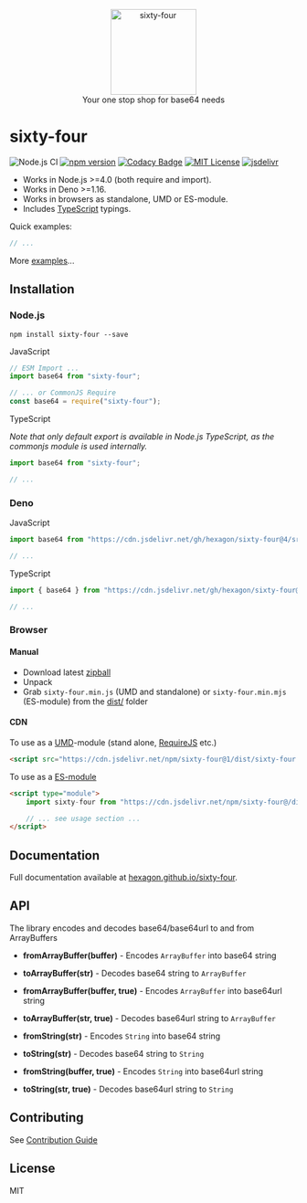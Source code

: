 <p align="center">
  <img src="/sixty-four.png" alt="sixty-four" width="150" height="150"><br>
  Your one stop shop for base64 needs<br>
</p>

# sixty-four

![Node.js CI](https://github.com/Hexagon/sixty-four/workflows/Node.js%20CI/badge.svg?branch=master) [![npm version](https://badge.fury.io/js/sixty-four.svg)](https://badge.fury.io/js/sixty-four) [![Codacy Badge](https://app.codacy.com/project/badge/Grade/4978bdbf495941c087ecb32b120f28ff)](https://www.codacy.com/gh/Hexagon/sixty-four/dashboard?utm_source=github.com&amp;utm_medium=referral&amp;utm_content=Hexagon/sixty-four&amp;utm_campaign=Badge_Grade)
[![MIT License](https://img.shields.io/badge/license-MIT-blue.svg)](https://github.com/Hexagon/sixty-four/blob/master/LICENSE) [![jsdelivr](https://data.jsdelivr.com/v1/package/gh/hexagon/sixty-four/badge?style=rounded)](https://www.jsdelivr.com/package/gh/hexagon/sixty-four)

*   Works in Node.js >=4.0 (both require and import).
*   Works in Deno >=1.16.
*   Works in browsers as standalone, UMD or ES-module.
*   Includes [TypeScript](https://www.typescriptlang.org/) typings.

Quick examples:

```javascript
// ...
```

More [examples](#examples)...

## Installation

### Node.js

```npm install sixty-four --save```

JavaScript

```javascript
// ESM Import ...
import base64 from "sixty-four";

// ... or CommonJS Require
const base64 = require("sixty-four");
```

TypeScript

*Note that only default export is available in Node.js TypeScript, as the commonjs module is used internally.*

```typescript
import base64 from "sixty-four";

// ...
```

### Deno

JavaScript

```javascript
import base64 from "https://cdn.jsdelivr.net/gh/hexagon/sixty-four@4/src/sixty-four.js";

// ...
```

TypeScript

```typescript
import { base64 } from "https://cdn.jsdelivr.net/gh/hexagon/sixty-four@4/src/sixty-four.js";

// ...
```

### Browser 

#### Manual

*   Download latest [zipball](https://github.com/Hexagon/sixty-four/archive/refs/heads/master.zip)
*   Unpack
*   Grab ```sixty-four.min.js``` (UMD and standalone) or ```sixty-four.min.mjs``` (ES-module) from the [dist/](/dist) folder

#### CDN

To use as a [UMD](https://github.com/umdjs/umd)-module (stand alone, [RequireJS](https://requirejs.org/) etc.)

```html
<script src="https://cdn.jsdelivr.net/npm/sixty-four@1/dist/sixty-four.min.js"></script>
```

To use as a [ES-module](https://developer.mozilla.org/en-US/docs/Web/JavaScript/Guide/Modules)

```html
<script type="module">
	import sixty-four from "https://cdn.jsdelivr.net/npm/sixty-four@/dist/sixty-four.min.mjs";

	// ... see usage section ...
</script>
```
## Documentation

Full documentation available at [hexagon.github.io/sixty-four](https://hexagon.github.io/sixty-four/sixty-four.html).

## API

The library encodes and decodes base64/base64url to and from ArrayBuffers

 - __fromArrayBuffer(buffer)__ - Encodes `ArrayBuffer` into base64 string
 - __toArrayBuffer(str)__ - Decodes base64 string to `ArrayBuffer`

 - __fromArrayBuffer(buffer, true)__ - Encodes `ArrayBuffer` into base64url string
 - __toArrayBuffer(str, true)__ - Decodes base64url string to `ArrayBuffer`

 - __fromString(str)__ - Encodes `String` into base64 string
 - __toString(str)__ - Decodes base64 string to `String`

 - __fromString(buffer, true)__ - Encodes `String` into base64url string
 - __toString(str, true)__ - Decodes base64url string to `String`

## Contributing

See [Contribution Guide](/CONTRIBUTING.md)

## License

MIT
